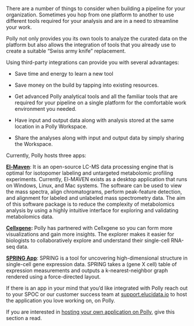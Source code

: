 There are a number of things to consider when building a pipeline for your organization. Sometimes you hop from one platform to another to use different tools required for your analysis and are in a need to streamline your work.

Polly not only provides you its own tools to analyze the curated data on the platform but also allows the integration of tools that you already use to create a suitable “Swiss army knife” replacement.

Using third-party integrations can provide you with several advantages:

* Save time and energy to learn a new tool

* Save money on the build by tapping into existing resources.

* Get advanced Polly analytical tools and all the familiar tools that are required for your pipeline on a single platform for the comfortable work environment you needed.

* Have input and output data along with analysis stored at the same location in a Polly Workspace.

* Share the analyses along with input and output data by simply sharing the Workspace.


Currently, Polly hosts three apps:

[**El-Maven**](https://resources.elucidata.io/elmaven "https://resources.elucidata.io/elmaven"): It is an open-source LC-MS data processing engine that is optimal for isotopomer labeling and untargeted metabolomic profiling experiments. Currently, El-MAVEN exists as a desktop application that runs on Windows, Linux, and Mac systems. The software can be used to view the mass spectra, align chromatograms, perform peak-feature detection, and alignment for labeled and unlabeled mass spectrometry data. The aim of this software package is to reduce the complexity of metabolomics analysis by using a highly intuitive interface for exploring and validating metabolomics data.

[**Cellxgene**](https://chanzuckerberg.github.io/cellxgene/ "https://chanzuckerberg.github.io/cellxgene/")**:** Polly has partnered with Cellxgene so you can form more visualizations and gain more insights. The explorer makes it easier for biologists to collaboratively explore and understand their single-cell RNA-seq data.

[**SPRING App**](https://kleintools.hms.harvard.edu/tools/spring.html "https://kleintools.hms.harvard.edu/tools/spring.html"): SPRING is a tool for uncovering high-dimensional structure in single-cell gene expression data. SPRING takes a (gene X cell) table of expression measurements and outputs a k-nearest-neighbor graph rendered using a force-directed layout.

If there is an app in your mind that you’d like integrated with Polly reach out to your SPOC or our customer success team at [support.elucidata.io](http://support.elucidata.io/ "http://support.elucidata.io") to host the application you love working on, on Polly.

If you are interested in [hosting your own application on Polly](https://docs.elucidata.io/Apps/Host%20Apps.html "https://docs.elucidata.io/Apps/Host%20Apps.html"), give this section a read.
